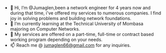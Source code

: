 - 👋 Hi, I’m @Jumaglen,been a network engineer for 4 years now and during that time, i've offered my services to numerous companies. I find joy in solving problems and building network foundations. 
- 🌱 I’m currently learning at the Technical University of Mombasa majoring on Computer Networks.
- 💞️ My services are offered on a part-time, full-time or contract based working program depending on your needs.
- 📫 Reach me @ jumaglen66@gmail.com for any inquiries.

<!---
Jumaglen/Jumaglen is a ✨ special ✨ repository because its `README.md` (this file) appears on your GitHub profile.
You can click the Preview link to take a look at your changes.
--->
